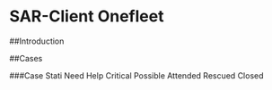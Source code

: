 SAR-Client Onefleet
===================


##Introduction

##Cases

###Case Stati
  Need Help
  Critical
  Possible
  Attended
  Rescued
  Closed
